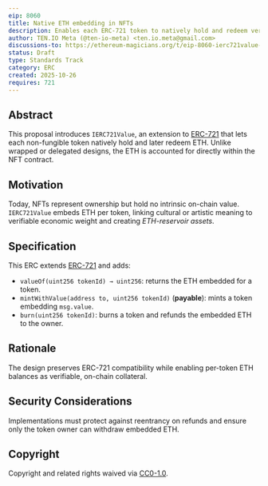 ```yaml
---
eip: 8060
title: Native ETH embedding in NFTs
description: Enables each ERC-721 token to natively hold and redeem verifiable ETH balance within its own contract logic.
author: TEN.IO Meta (@ten-io-meta) <ten.io.meta@gmail.com>
discussions-to: https://ethereum-magicians.org/t/eip-8060-ierc721value-native-eth-embedding/25979
status: Draft
type: Standards Track
category: ERC
created: 2025-10-26
requires: 721
---
```


## Abstract
This proposal introduces `IERC721Value`, an extension to [ERC-721](./eip-721.md) that lets each non-fungible token natively hold and later redeem ETH. Unlike wrapped or delegated designs, the ETH is accounted for directly within the NFT contract.

## Motivation
Today, NFTs represent ownership but hold no intrinsic on-chain value. `IERC721Value` embeds ETH per token, linking cultural or artistic meaning to verifiable economic weight and creating *ETH-reservoir assets*.

## Specification
This ERC extends [ERC-721](./eip-721.md) and adds:
- `valueOf(uint256 tokenId) → uint256`: returns the ETH embedded for a token.
- `mintWithValue(address to, uint256 tokenId)` (**payable**): mints a token embedding `msg.value`.
- `burn(uint256 tokenId)`: burns a token and refunds the embedded ETH to the owner.

## Rationale
The design preserves ERC-721 compatibility while enabling per-token ETH balances as verifiable, on-chain collateral.

## Security Considerations
Implementations must protect against reentrancy on refunds and ensure only the token owner can withdraw embedded ETH.

## Copyright
Copyright and related rights waived via [CC0-1.0](../LICENSE.md).
